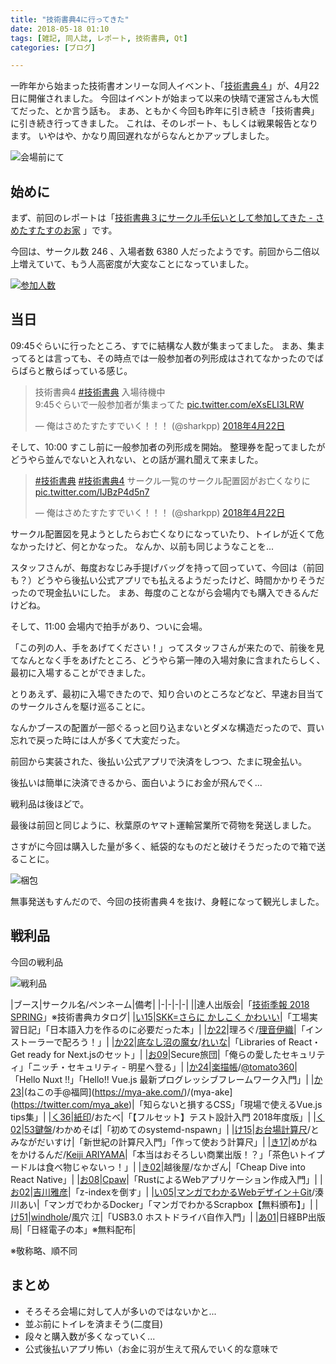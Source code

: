 ```yaml
---
title: "技術書典4に行ってきた"
date: 2018-05-18 01:10
tags: [雑記, 同人誌, レポート, 技術書典, Qt]
categories: [ブログ]

---
```


一昨年から始まった技術書オンリーな同人イベント、「[技術書典４](https://techbookfest.org/event/tbf04)」が、4月22日に開催されました。
今回はイベントが始まって以来の快晴で運営さんも大慌てだった、とか言う話も。
まあ、ともかく今回も昨年に引き続き「技術書典」に引き続き行ってきました。
これは、そのレポート、もしくは戦果報告となります。
いやはや、かなり周回遅れながらなんとかアップしました。

![会場前にて](/images/20180422_tf4.jpg)

## 始めに

まず、前回のレポートは「[技術書典３にサークル手伝いとして参加してきた - さめたすたすのお家](/blog/2017/10/23/techbookfest3.html)
」です。

今回は、サークル数 246 、入場者数 6380 人だったようです。前回から二倍以上増えていて、もう人高密度が大変なことになっていました。

[![参加人数](/images/20180430_tf1_tf4_graph.png)](https://docs.google.com/spreadsheets/d/1gNVy9ukLn3kYzOC0nyOpysD-Xl3fIzHl26WSSLHC-HY/edit?usp=sharing)

## 当日

09:45ぐらいに行ったところ、すでに結構な人数が集まってました。
まあ、集まってるとは言っても、その時点では一般参加者の列形成はされてなかったのでばらばらと散らばっている感じ。

<blockquote class="twitter-tweet" data-lang="ja"><p lang="ja" dir="ltr">技術書典4 <a href="https://twitter.com/hashtag/%E6%8A%80%E8%A1%93%E6%9B%B8%E5%85%B8?src=hash&amp;ref_src=twsrc%5Etfw">#技術書典</a> 入場待機中<br>9:45ぐらいで一般参加者が集まってた <a href="https://t.co/eXsELI3LRW">pic.twitter.com/eXsELI3LRW</a></p>&mdash; 俺はさめたすたすでいく！！！ (@sharkpp) <a href="https://twitter.com/sharkpp/status/987863108789063680?ref_src=twsrc%5Etfw">2018年4月22日</a></blockquote>
<script async src="https://platform.twitter.com/widgets.js" charset="utf-8"></script>

そして、10:00 すこし前に一般参加者の列形成を開始。
整理券を配ってましたがどうやら並んでないと入れない、との話が漏れ聞えて来ました。

<blockquote class="twitter-tweet" data-lang="ja"><p lang="ja" dir="ltr"><a href="https://twitter.com/hashtag/%E6%8A%80%E8%A1%93%E6%9B%B8%E5%85%B8?src=hash&amp;ref_src=twsrc%5Etfw">#技術書典</a> <a href="https://twitter.com/hashtag/%E6%8A%80%E8%A1%93%E6%9B%B8%E5%85%B84?src=hash&amp;ref_src=twsrc%5Etfw">#技術書典4</a> サークル一覧のサークル配置図がお亡くなりに <a href="https://t.co/IJBzP4d5n7">pic.twitter.com/IJBzP4d5n7</a></p>&mdash; 俺はさめたすたすでいく！！！ (@sharkpp) <a href="https://twitter.com/sharkpp/status/987869942820163585?ref_src=twsrc%5Etfw">2018年4月22日</a></blockquote>
<script async src="https://platform.twitter.com/widgets.js" charset="utf-8"></script>

サークル配置図を見ようとしたらお亡くなりになっていたり、トイレが近くて危なかったけど、何とかなった。
なんか、以前も同じようなことを...

スタッフさんが、毎度おなじみ手提げバッグを持って回っていて、今回は（前回も？）どうやら後払い公式アプリでも払えるようだったけど、時間かかりそうだったので現金払いにした。
まあ、毎度のことながら会場内でも購入できるんだけどね。

そして、11:00 会場内で拍手があり、ついに会場。

「この列の人、手をあげてください！」ってスタッフさんが来たので、前後を見てなんとなく手をあげたところ、どうやら第一陣の入場対象に含まれたらしく、最初に入場することができました。

とりあえず、最初に入場できたので、知り合いのところなどなど、早速お目当てのサークルさんを駆け巡ることに。

なんかブースの配置が一部ぐるっと回り込まないとダメな構造だったので、買い忘れで戻った時には人が多くて大変だった。

前回から実装された、後払い公式アプリで決済をしつつ、たまに現金払い。

後払いは簡単に決済できるから、面白いようにお金が飛んでく...

戦利品は後ほどで。

最後は前回と同じように、秋葉原のヤマト運輸営業所で荷物を発送しました。

さすがに今回は購入した量が多く、紙袋的なものだと破けそうだったので箱で送ることに。

![梱包](/images/20180422_tf4_packing.jpg)

無事発送もすんだので、今回の技術書典４を抜け、身軽になって観光しました。

## 戦利品

今回の戦利品

![戦利品](/images/20180429_tf4_booty.jpg)

|ブース|サークル名/ペンネーム|備考|
|-|-|-|-|
||達人出版会|「[技術季報 2018 SPRING](https://techbookfest.org/journal/3)」※技術書典カタログ|
|[い15](https://techbookfest.org/event/tbf04/circle/17450001)|[SKK=さらに かしこく かわいい](https://mzp.booth.pm/)|「工場実習日記」「日本語入力を作るのに必要だった本」|
|[か22](https://techbookfest.org/event/tbf04/circle/12820001)|理ろぐ/[理音伊織](https://twitter.com/IoriAYANE)|「インストーラーで配ろう！」|
|[か22](https://techbookfest.org/event/tbf04/circle/12820001)|[底なし沼の魔女](https://qiita.com/MegaBlackLabel)/[れいな](https://twitter.com/MegaBlackLabel)|「Libraries of React・Get ready for Next.jsのセット」|
|[お09](https://techbookfest.org/event/tbf04/circle/16430002)|Secure旅団|「俺らの愛したセキュリティ」「ニッチ・セキュリティ - 明星へ登る」|
|[か24](https://techbookfest.org/event/tbf04/circle/17570001)|[楽描帳](http://www.chirashiura.com/)/[@tomato360](https://twitter.com/tomato360)|「Hello Nuxt !!」「Hello!! Vue.js 最新プログレッシブフレームワーク入門」|
|[か23](https://techbookfest.org/event/tbf04/circle/19150009)|(ねこの手@福岡](https://mya-ake.com/)/(mya-ake](https://twitter.com/mya_ake)|「知らないと損するCSS」「現場で使えるVue.js tips集」|
|[く36](https://techbookfest.org/event/tbf04/circle/14560006)|[紙印](http://blogs.yahoo.co.jp/rem1988stores)/おたべ|「【フルセット】テスト設計入門 2018年度版」|
|[く02](https://techbookfest.org/event/tbf04/circle/19150006)|[53鍵盤](https://www.wakamesoba98.net/circle/)/わかめそば|「初めてのsystemd-nspawn」|
|[け15](https://techbookfest.org/event/tbf04/circle/16620002)|[お台場計算尺](https://staff.aist.go.jp/tominaga-daisuke/sliderule/rectilinear/index.html)/とみながだいすけ|「新世紀の計算尺入門」「作って使おう計算尺」|
|[き17](https://techbookfest.org/event/tbf04/circle/21060002)|めがねをかけるんだ/[Keiji ARIYAMA](https://twitter.com/keiji_ariyama)|「本当はおそろしい商業出版！？」「茶色いトイプードルは食べ物じゃないっ！」|
|[き02](https://techbookfest.org/event/tbf04/circle/14520005)|越後屋/なかざん|「Cheap Dive into React Native」|
|[お08](https://techbookfest.org/event/tbf04/circle/11830001)|[Cpaw](https://twitter.com/cpaw_account)|「RustによるWebアプリケーション作成入門」|
|[お02](https://techbookfest.org/event/tbf04/circle/18420001)|[吉川雅彦](http://yoshikawaweb.com/)|「z-indexを倒す」|
|[い05](https://techbookfest.org/event/tbf04/circle/16430001)|[マンガでわかるWebデザイン＋Git](http://webdesign-manga.com/)/湊川あい|「マンガでわかるDocker」「マンガでわかるScrapbox【無料頒布】」|
|[け51](https://techbookfest.org/event/tbf04/circle/14570001)|[windhole](https://www.facebook.com/windholep/)/風穴 江|「USB3.0 ホストドライバ自作入門」|
|[あ01](https://techbookfest.org/event/tbf04/circle/21040009)|日経BP出版局|「日経電子の本」※無料配布|

※敬称略、順不同

## まとめ

* そろそろ会場に対して人が多いのではないかと...
* 並ぶ前にトイレを済まそう(二度目)
* 段々と購入数が多くなっていく...
* 公式後払いアプリ怖い（お金に羽が生えて飛んでいく的な意味で
